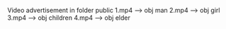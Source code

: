 Video advertisement in folder public
  1.mp4 --> obj man
  2.mp4 --> obj girl
  3.mp4 --> obj children
  4.mp4 --> obj elder
